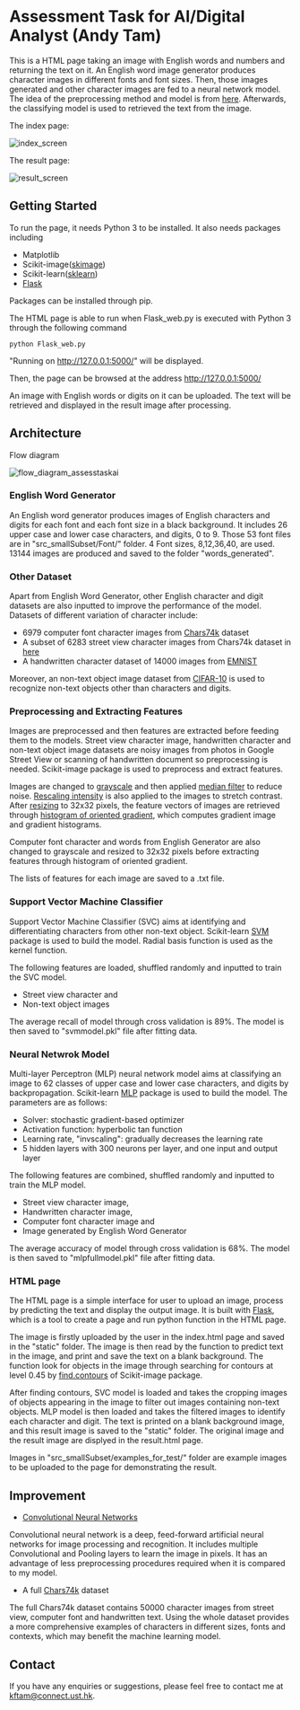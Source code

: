 # Assessment Task for AI/Digital Analyst (Andy Tam)

This is a HTML page taking an image with English words and numbers and returning the text on it. An English word image generator produces character images in different fonts and font sizes. Then, those images generated and other character images are fed to a neural network model. The idea of the preprocessing method and model is from [here](http://francescopochetti.com/text-recognition-natural-scenes/#first). Afterwards, the classifying model is used to retrieved the text from the image.

The index page:

![index_screen](https://github.com/kftam1994/assessTaskAI/blob/master/screenshot/index_screen.JPG)

The result page:

![result_screen](https://github.com/kftam1994/assessTaskAI/blob/master/screenshot/result_screen.JPG)

## Getting Started

To run the page, it needs Python 3 to be installed. It also needs packages including
 * Matplotlib
 * Scikit-image([skimage](http://scikit-image.org/))
 * Scikit-learn([sklearn](http://scikit-learn.org/stable/))
 * [Flask](http://flask.pocoo.org/)

Packages can be installed through pip.

The HTML page is able to run when Flask_web.py is executed with Python 3 through the following command 
```
python Flask_web.py
```

"Running on http://127.0.0.1:5000/" will be displayed.

Then, the page can be browsed at the address http://127.0.0.1:5000/

An image with English words or digits on it can be uploaded. The text will be retrieved and displayed in the result image after processing.

## Architecture

Flow diagram

![flow_diagram_assesstaskai](https://github.com/kftam1994/assessTaskAI/blob/master/Flow_diagram_assessTaskAI.png)

### English Word Generator

An English word generator produces images of English characters and digits for each font and each font size in a black background. It includes 26 upper case and lower case characters, and digits, 0 to 9. Those 53 font files are in "src_smallSubset/Font/" folder. 4 Font sizes, 8,12,36,40, are used. 13144 images are produced and saved to the folder "words_generated".

### Other Dataset

Apart from English Word Generator, other English character and digit datasets are also inputted to improve the performance of the model. Datasets of different variation of character include:

 * 6979 computer font character images from [Chars74k](http://www.ee.surrey.ac.uk/CVSSP/demos/chars74k/) dataset
 * A subset of 6283 street view character images from Chars74k dataset in [here](https://www.kaggle.com/c/street-view-getting-started-with-julia/data)
 * A handwritten character dataset of 14000 images from [EMNIST](https://www.nist.gov/itl/iad/image-group/emnist-dataset)
 
Moreover, an non-text object image dataset from [CIFAR-10](https://www.kaggle.com/c/cifar-10/data) is used to recognize non-text objects other than characters and digits.

### Preprocessing and Extracting Features

Images are preprocessed and then features are extracted before feeding them to the models. Street view character image, handwritten character and non-text object image datasets are noisy images from photos in Google Street View or scanning of handwritten document so preprocessing is needed. Scikit-image package is used to preprocess and extract features. 

Images are changed to [grayscale](http://scikit-image.org/docs/dev/api/skimage.color.html#skimage.color.rgb2gray) and then applied [median filter](http://scikit-image.org/docs/dev/api/skimage.filters.html#skimage.filters.median) to reduce noise. [Rescaling intensity](http://scikit-image.org/docs/dev/api/skimage.exposure.html#skimage.exposure.rescale_intensity) is also applied to the images to stretch contrast. After [resizing](http://scikit-image.org/docs/dev/api/skimage.transform.html#skimage.transform.resize) to 32x32 pixels, the feature vectors of images are retrieved through [histogram of oriented gradient](http://scikit-image.org/docs/dev/auto_examples/features_detection/plot_hog.html), which computes gradient image and gradient histograms.

Computer font character and words from English Generator are also changed to grayscale and resized to 32x32 pixels before extracting features through histogram of oriented gradient.

The lists of features for each image are saved to a .txt file.

### Support Vector Machine Classifier

Support Vector Machine Classifier (SVC) aims at identifying and differentiating characters from other non-text object. Scikit-learn [SVM](http://scikit-learn.org/stable/modules/generated/sklearn.svm.SVC.html) package is used to build the model. Radial basis function is used as the kernel function. 

The following features are loaded, shuffled randomly and inputted to train the SVC model.

 * Street view character and 
 * Non-text object images  

The average recall of model through cross validation is 89%. The model is then saved to "svmmodel.pkl" file after fitting data.

### Neural Netwrok Model

Multi-layer Perceptron (MLP) neural network model aims at classifying an image to 62 classes of upper case and lower case characters, and digits by backpropagation. Scikit-learn [MLP](http://scikit-learn.org/stable/modules/generated/sklearn.neural_network.MLPClassifier.html) package is used to build the model. The parameters are as follows:

 * Solver: stochastic gradient-based optimizer
 * Activation function: hyperbolic tan function
 * Learning rate, "invscaling": gradually decreases the learning rate
 * 5 hidden layers with 300 neurons per layer, and one input and output layer

The following features are combined, shuffled randomly and inputted to train the MLP model. 

 * Street view character image, 
 * Handwritten character image, 
 * Computer font character image and 
 * Image generated by English Word Generator 
 
The average accuracy of model through cross validation is 68%. The model is then saved to "mlpfullmodel.pkl" file after fitting data.

### HTML page

The HTML page is a simple interface for user to upload an image, process by predicting the text and display the output image. It is built with [Flask](http://flask.pocoo.org/), which is a tool to create a page and run python function in the HTML page. 

The image is firstly uploaded by the user in the index.html page and saved in the "static" folder. The image is then read by the function to predict text in the image, and print and save the text on a blank background. The function look for objects in the image through searching for contours at level 0.45 by [find.contours](http://scikit-image.org/docs/dev/api/skimage.measure.html#skimage.measure.find_contours) of Scikit-image package. 

After finding contours, SVC model is loaded and takes the cropping images of objects appearing in the image to filter out images containing non-text objects. MLP model is then loaded and takes the filtered images to identify each character and digit. The text is printed on a blank background image, and this result image is saved to the "static" folder. The original image and the result image are displyed in the result.html page.

Images in "src_smallSubset/examples_for_test/" folder are example images to be uploaded to the page for demonstrating the result.

## Improvement

 * [Convolutional Neural Networks](https://en.wikipedia.org/wiki/Convolutional_neural_network)
 
Convolutional neural network is a deep, feed-forward artificial neural networks for image processing and recognition. It includes multiple Convolutional and Pooling layers to learn the image in pixels. It has an advantage of less preprocessing procedures required when it is compared to my model.
 
 * A full [Chars74k](http://www.ee.surrey.ac.uk/CVSSP/demos/chars74k/) dataset
 
The full Chars74k dataset contains 50000 character images from street view, computer font and handwritten text. Using the whole dataset provides a more comprehensive examples of characters in different sizes, fonts and contexts, which may benefit the machine learning model.

## Contact 
If you have any enquiries or suggestions, please feel free to contact me at <kftam@connect.ust.hk>.
